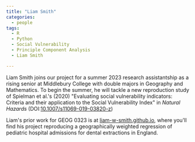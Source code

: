 ```yaml
---
title: "Liam Smith"
categories:
  - people
tags:
  - R
  - Python
  - Social Vulnerability
  - Principle Component Analysis
  - Liam Smith

---
```


Liam Smith joins our project for a summer 2023 research assistantship as a rising senior at Middlebury College with double majors in Geography and Mathematics.
To begin the summer, he will tackle a new reproduction study of Spielman et al.'s (2020) "Evaluating social vulnerability indicators: Criteria and their application to the Social Vulnerability Index" in *Natural Hazards* (DOI:[10.1007/s11069-019-03820-z](https://doi.org/10.1007/s11069-019-03820-z]))

Liam's prior work for GEOG 0323 is at [liam-w-smith.github.io](https://liam-w-smith.github.io/), where you'll find his project reproducing a geographically weighted regression of pediatric hospital admissions for dental extractions in England.

